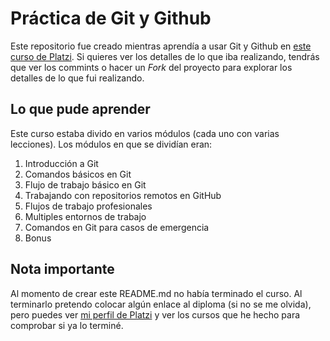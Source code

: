 # Práctica de Git y Github

Este repositorio fue creado mientras aprendía a usar Git y Github en [este curso de Platzi](https://platzi.com/clases/git-github/ "este curso de Platzi"). Si quieres ver los detalles de lo que iba realizando, tendrás que ver los commints o hacer un _Fork_ del proyecto para explorar los detalles de lo que fui realizando.

## Lo que pude aprender

Este curso estaba divido en varios módulos (cada uno con varias lecciones). Los módulos en que se dividían eran:

1.  Introducción a Git
2. Comandos básicos en Git
3. Flujo de trabajo básico en Git
4. Trabajando con repositorios remotos en GitHub
5. Flujos de trabajo profesionales
6. Multiples entornos de trabajo
7. Comandos en Git para casos de emergencia
8. Bonus

## Nota importante

Al momento de crear este README.md no había terminado el curso. Al terminarlo pretendo colocar algún enlace al diploma (si no se me olvida), pero puedes ver [mi perfil de Platzi](https://platzi.com/@kennylajara/) y ver los cursos que he hecho para comprobar si ya lo terminé.
